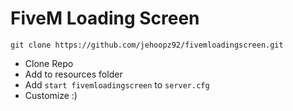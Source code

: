 # FiveM Loading Screen

```
git clone https://github.com/jehoopz92/fivemloadingscreen.git

```

- Clone Repo
- Add to resources folder
- Add `start fivemloadingscreen` to `server.cfg`
- Customize :)
